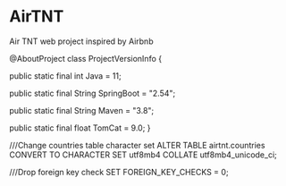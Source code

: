 # AirTNT

Air TNT web project inspired by Airbnb

@AboutProject
class ProjectVersionInfo {

public static final int Java = 11;

public static final String SpringBoot = "2.54";

public static final String Maven = "3.8";

public static final float TomCat = 9.0;
}

///Change countries table character set
ALTER TABLE airtnt.countries CONVERT TO CHARACTER SET utf8mb4 COLLATE utf8mb4_unicode_ci;

///Drop foreign key check
SET FOREIGN_KEY_CHECKS = 0;
